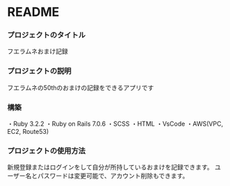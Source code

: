 # README

### プロジェクトのタイトル
  フエラムネおまけ記録

### プロジェクトの説明
  フエラムネの50thのおまけの記録をできるアプリです

### 構築
  ・Ruby          3.2.2
  ・Ruby on Rails 7.0.6
  ・SCSS
  ・HTML
  ・VsCode
  ・AWS(VPC, EC2, Route53)

### プロジェクトの使用方法
  新規登録またはログインをして自分が所持しているおまけを記録できます。
  ユーザー名とパスワードは変更可能で、アカウント削除もできます。